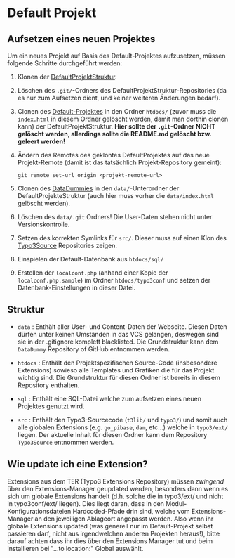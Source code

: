 # Default Projekt

## Aufsetzen eines neuen Projektes

Um ein neues Projekt auf Basis des Default-Projektes aufzusetzen, müssen folgende
Schritte durchgeführt werden:

1. Klonen der [DefaultProjektStruktur](https://github.com/gosign-media/DefaultProjektStruktur).

2. Löschen des `.git/`-Ordners des DefaultProjektStruktur-Repositories (da es nur zum Aufsetzen dient, und keiner weiteren Änderungen bedarf).

3. Clonen des [Default-Projektes](https://github.com/gosign-media/DefaultProjekt) in den Ordner `htdocs/` (zuvor muss die `index.html` in diesem Ordner gelöscht werden, damit man dorthin clonen kann) der DefaultProjektStruktur.  **Hier sollte der `.git`-Ordner NICHT gelöscht werden, allerdings sollte die README.md gelöscht bzw. geleert werden!**

4. Ändern des Remotes des geklontes DefaultProjektes auf das neue Projekt-Remote (damit ist das tatsächlich Projekt-Repository gemeint):

    `git remote set-url origin <projekt-remote-url>`

5. Clonen des [DataDummies](https://github.com/gosign-media/DataDummy) in den `data/`-Unterordner der DefaultProjekteStruktur (auch hier muss vorher die `data/index.html` gelöscht werden).

6. Löschen des `data/.git` Ordners! Die User-Daten stehen nicht unter Versionskontrolle.

7. Setzen des korrekten Symlinks für `src/`. Dieser muss auf einen Klon des [Typo3Source](https://github.com/gosign-media/Typo3Source) Repositories zeigen.

8. Einspielen der Default-Datenbank aus `htdocs/sql/`

9. Erstellen der `localconf.php` (anhand einer Kopie der `localconf.php.sample`) im Ordner `htdocs/typo3conf` und setzen der Datenbank-Einstellungen in dieser Datei.


## Struktur

* `data` : Enthält aller User- und Content-Daten der Webseite. Diesen Daten dürfen unter keinen Umständen in das VCS gelangen, deswegen sind sie in der .gitignore komplett blacklisted. Die Grundstruktur kann dem `DataDummy` Repository of GitHub entnommen werden.

* `htdocs` : Enthält den Projektspezifischen Source-Code (insbesondere Extensions) sowieso alle Templates und Grafiken die für das Projekt wichtig sind. Die Grundstruktur für diesen Ordner ist bereits in diesem Repository enthalten.

* `sql` : Enthält eine SQL-Datei welche zum aufsetzen eines neuen Projektes genutzt wird.

* `src` : Enthält den Typo3-Sourcecode (`t3lib/` und `typo3/`) und somit auch alle globalen Extensions (e.g. `go_pibase`, `dam`, etc...) welche in `typo3/ext/` liegen. Der aktuelle Inhalt für diesen Ordner kann dem Repository `Typo3Source` entnommen werden.


## Wie update ich eine Extension?

Extensions aus dem TER (Typo3 Extensions Repository) müssen *zwingend* über den Extensions-Manager geupdated werden, besonders dann wenn es sich um globale Extensions handelt (d.h. solche die in typo3/ext/ und nicht in typo3conf/ext/ liegen). Dies liegt daran, dass in den Modul-Konfigurationsdateien Hardcoded-Pfade drin sind, welche
vom Extensions-Manager an den jeweiligen Ablageort angepasst werden. Also wenn ihr globale Extensions updated (was generell nur im Default-Projekt selbst passieren darf, nicht aus irgendwelchen anderen Projekten heraus!), bitte darauf achten dass ihr dies über den Extensions Manager tut und beim installieren bei "...to location:" Global auswählt.